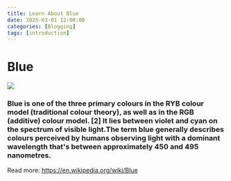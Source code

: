 ```yaml
---
title: Learn About Blue
date: 2025-03-01 12:00:00
categories: [Blogging]
tags: [introduction]
---
```


# Blue
![](https://cdn.shopify.com/s/files/1/1038/1798/files/Navy-Blue-Color-Palette-with-Hex-Codes.png?v=1688970887)

### Blue is one of the three primary colours in the RYB colour model (traditional colour theory), as well as in the RGB (additive) colour model. [2] It lies between violet and cyan on the spectrum of visible light.The term blue generally describes colours perceived by humans observing light with a dominant wavelength that's between approximately 450 and 495 nanometres.
Read more: https://en.wikipedia.org/wiki/Blue
    